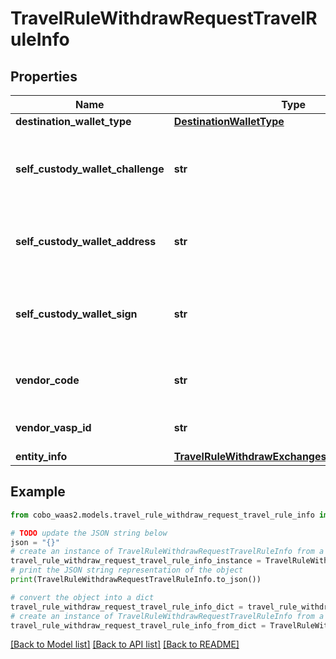 # TravelRuleWithdrawRequestTravelRuleInfo


## Properties

Name | Type | Description | Notes
------------ | ------------- | ------------- | -------------
**destination_wallet_type** | [**DestinationWalletType**](DestinationWalletType.md) |  | 
**self_custody_wallet_challenge** | **str** | The challenge obtained from a previous operation. | 
**self_custody_wallet_address** | **str** | The address of the self-custodial wallet. | 
**self_custody_wallet_sign** | **str** | The signed message from the self-custodial wallet. | 
**vendor_code** | **str** | The vendor code for exchanges or VASPs. | 
**vendor_vasp_id** | **str** | The unique identifier of the VASP. | 
**entity_info** | [**TravelRuleWithdrawExchangesOrVASPEntityInfo**](TravelRuleWithdrawExchangesOrVASPEntityInfo.md) |  | 

## Example

```python
from cobo_waas2.models.travel_rule_withdraw_request_travel_rule_info import TravelRuleWithdrawRequestTravelRuleInfo

# TODO update the JSON string below
json = "{}"
# create an instance of TravelRuleWithdrawRequestTravelRuleInfo from a JSON string
travel_rule_withdraw_request_travel_rule_info_instance = TravelRuleWithdrawRequestTravelRuleInfo.from_json(json)
# print the JSON string representation of the object
print(TravelRuleWithdrawRequestTravelRuleInfo.to_json())

# convert the object into a dict
travel_rule_withdraw_request_travel_rule_info_dict = travel_rule_withdraw_request_travel_rule_info_instance.to_dict()
# create an instance of TravelRuleWithdrawRequestTravelRuleInfo from a dict
travel_rule_withdraw_request_travel_rule_info_from_dict = TravelRuleWithdrawRequestTravelRuleInfo.from_dict(travel_rule_withdraw_request_travel_rule_info_dict)
```
[[Back to Model list]](../README.md#documentation-for-models) [[Back to API list]](../README.md#documentation-for-api-endpoints) [[Back to README]](../README.md)


